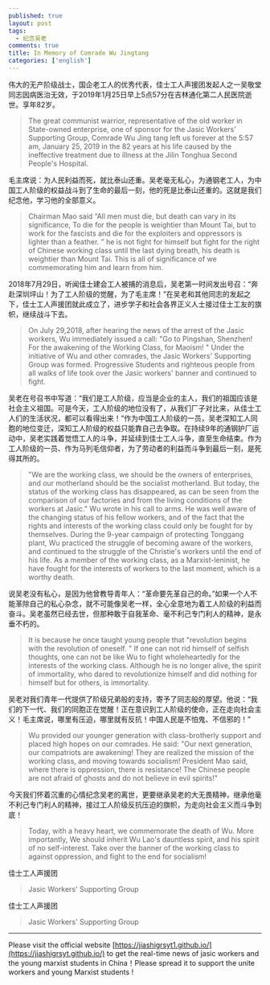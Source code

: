 ```yaml
---
published: true
layout: post
tags: 
  - 纪念吴老
comments: true
title: In Memory of Comrade Wu Jingtang
categories: ['english']
---
```


<p>伟大的无产阶级战士，国企老工人的优秀代表，佳士工人声援团发起人之一吴敬堂同志因病医治无效，于2019年1月25日早上5点57分在吉林通化第二人民医院逝世。享年82岁。  </p>

<blockquote>
  <p>The great communist warrior, representative of the old worker in State-owned enterprise, one of sponsor for the Jasic Workers’ Supporting Group, Comrade Wu Jing tang left us forever at the 5:57 am, January 25, 2019 in the 82 years at his life caused by the ineffective treatment due to illness at the Jilin Tonghua Second People's Hospital.</p>
</blockquote>

<p>毛主席说：为人民利益而死，就比泰山还重。吴老毫无私心，为通钢老工人，为中国工人阶级的权益战斗到了生命的最后一刻，他的死是比泰山还重的。这就是我们纪念他，学习他的全部意义。</p>

<blockquote>
  <p>Chairman Mao said “All men must die, but death can vary in its significance, To die for the people is weightier than Mount Tai, but to work for the fascists and die for the exploiters and oppressors is lighter than a feather. ” he is not fight for himself but fight for the right of Chinese working class until the last dying breath, his death is weightier than Mount Tai. This is all of significance of we commemorating him and learn from him.</p>
</blockquote>

<p>2018年7月29日，听闻佳士建会工人被捕的消息后，吴老第一时间发出号召：“奔赴深圳坪山！为了工人阶级的觉醒，为了毛主席！”在吴老和其他同志的发起之下，佳士工人声援团就此成立了，进步学子和社会各界正义人士接过佳士工友的旗帜，继续战斗下去。  </p>

<blockquote>
  <p>On July 29,2018, after hearing the news of the arrest of the Jasic workers, Wu immediately issued a call: "Go to Pingshan, Shenzhen! For the awakening of the Working Class, for Maoism! " Under the initiative of Wu and other comrades, the Jasic Workers' Supporting Group was formed. Progressive Students and righteous people from all walks of life took over the Jasic workers' banner and continued to fight.</p>
</blockquote>

<p>吴老在号召书中写道：“我们是工人阶级，应当是企业的主人，我们的祖国应该是社会主义祖国。可是今天，工人阶级的地位没有了，从我们厂子对比来，从佳士工人们的生活状况，都可以看得出来！”作为中国工人阶级的一员，吴老深知工人同胞的地位变迁，深知工人阶级的权益只能靠自己去争取。在持续9年的通钢护厂运动中，吴老实践着觉悟工人的斗争，并延续到佳士工人斗争，直至生命结束。作为工人阶级的一员、作为马列毛信仰者，为了劳动者的利益而斗争到最后一刻，是死得其所的。 </p>

<blockquote>
  <p>"We are the working class, we should be the owners of enterprises, and our motherland should be the socialist motherland. But today, the status of the working class has disappeared, as can be seen from the comparison of our factories and from the living conditions of the workers at Jasic." Wu wrote in his call to arms. He was well aware of the changing status of his fellow workers, and of the fact that the rights and interests of the working class could only be fought for by themselves. During the 9-year campaign of protecting Tonggang plant, Wu practiced the struggle of becoming aware of the workers, and continued to the struggle of the Christie's workers until the end of his life. As a member of the working class, as a Marxist-leninist, he have fought for the interests of workers to the last moment, which is a worthy death. </p>
</blockquote>

<p>说吴老没有私心，是因为他曾教导青年人：“革命要先革自己的命。”如果一个人不能革除自己的私心杂念，就不可能像吴老一样，全心全意地为着工人阶级的利益而奋斗。吴老虽然已经去世，但那种敢于自我革命、毫不利己专门利人的精神，是永垂不朽的。 </p>

<blockquote>
  <p>It is because he once taught young people that "revolution begins with the revolution of oneself. " If one can not rid himself of selfish thoughts, one can not be like Wu to fight wholeheartedly for the interests of the working class. Although he is no longer alive, the spirit of immortality, who dared to revolutionize himself and did nothing for himself but for others, is immortality.</p>
</blockquote>

<p>吴老对我们青年一代提供了阶级兄弟般的支持，寄予了同志般的厚望。他说：“我们的下一代、我们的同胞正在觉醒！正在意识到工人阶级的使命，正在走向社会主义！毛主席说，哪里有压迫，哪里就有反抗！中国人民是不怕鬼、不信邪的！” </p>

<blockquote>
  <p>Wu provided our younger generation with class-brotherly support and placed high hopes on our comrades. He said: "Our next generation, our compatriots are awakening!  They are realized the mission of the working class, and moving towards socialism! President Mao said, where there is oppression, there is resistance! The Chinese people are not afraid of ghosts and do not believe in evil spirits!"</p>
</blockquote>

<p>今天我们怀着沉重的心情纪念吴老的离世，更要继承吴老的大无畏精神，继承他毫不利己专门利人的精神，接过工人阶级反抗压迫的旗帜，为走向社会主义而斗争到底！</p>

<blockquote>
  <p>Today, with a heavy heart, we commemorate the death of Wu. More importantly, We should inherit Wu Lao's dauntless spirit, and his spirit of no self-interest. Take over the banner of the working class to against oppression, and fight to the end for socialism!</p>
</blockquote>

<p>佳士工人声援团</p>

<blockquote>
  <p>Jasic Workers' Supporting Group</p>
</blockquote>

<p>佳士工人声援团</p>

<blockquote>
  <p>Jasic Workers' Supporting Group</p>
</blockquote>




---
Please visit the official website [https://jiashigrsyt1.github.io/](https://jiashigrsyt.github.io/) to get the real-time news of jasic workers and the young marxist students in China！Please spread it to support the unite workers and young Marxist students !
